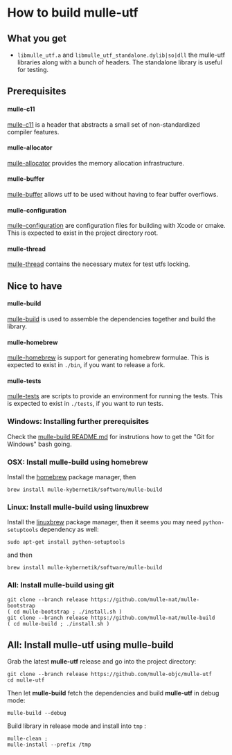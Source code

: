 # How to build mulle-utf


## What you get

* `libmulle_utf.a` and `libmulle_utf_standalone.dylib|so|dll` the
mulle-utf libraries along with a bunch of headers. The standalone
library is useful for testing.



## Prerequisites

#### mulle-c11

[mulle-c11](//github.com/mulle-nat/mulle-c11/) is a header
that abstracts a small set of non-standardized compiler features.


#### mulle-allocator

[mulle-allocator](//github.com/mulle-nat/mulle-allocator/) provides the
memory allocation infrastructure.


#### mulle-buffer

[mulle-buffer](//github.com/mulle-nat/mulle-buffer/) allows utf to be used
without having to fear buffer overflows.


#### mulle-configuration

[mulle-configuration](//github.com/mulle-nat/mulle-configuration/)
are configuration files for building with Xcode or cmake. This is expected to
exist in the project directory root.


#### mulle-thread

[mulle-thread](//github.com/mulle-nat/mulle-thread/) contains
the necessary mutex for test utfs locking.



## Nice to have

#### mulle-build

[mulle-build](//github.com/mulle-nat/mulle-build) is used
to assemble the dependencies together and build the library.


#### mulle-homebrew

[mulle-homebrew](//github.com/mulle-nat/mulle-homebrew/) is
support for generating homebrew formulae. This is expected to
exist in `./bin`, if you want to release a fork.

#### mulle-tests

[mulle-tests](//github.com/mulle-nat/mulle-tests/) are
scripts to provide an environment for running the tests. This is expected to
exist in `./tests`, if you want to run tests.


### Windows: Installing further prerequisites

Check the [mulle-build README.md](//github.com/mulle-nat/mulle-build/README.md)
for instrutions how to get the "Git for Windows" bash going.


### OSX: Install mulle-build using homebrew

Install the [homebrew](//brew.sh/) package manager, then

```
brew install mulle-kybernetik/software/mulle-build
```

### Linux: Install mulle-build using linuxbrew

Install the [linuxbrew](//linuxbrew.sh/) package manager, then it seems you
may need `python-setuptools` dependency as well:

```
sudo apt-get install python-setuptools
```

and then

```
brew install mulle-kybernetik/software/mulle-build
```

### All: Install mulle-build using git

```
git clone --branch release https://github.com/mulle-nat/mulle-bootstrap
( cd mulle-bootstrap ; ./install.sh )
git clone --branch release https://github.com/mulle-nat/mulle-build
( cd mulle-build ; ./install.sh )
```

## All: Install mulle-utf using mulle-build


Grab the latest **mulle-utf** release and go into the project directory:

```
git clone --branch release https://github.com/mulle-objc/mulle-utf
cd mulle-utf
```

Then let **mulle-build** fetch the dependencies and build **mulle-utf** in
debug mode:

```
mulle-build --debug
```

Build library in release mode and install into `tmp` :

```
mulle-clean ;
mulle-install --prefix /tmp
```

